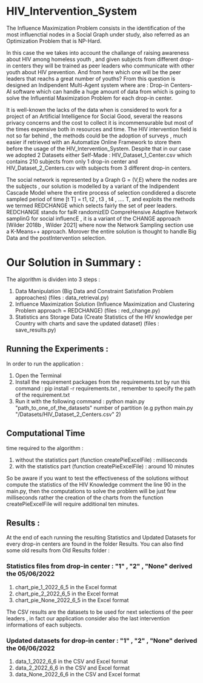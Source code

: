 # HIV_Intervention_System

The Influence Maximization Problem consists in the identification of the most influenctial nodes in a Social Graph under study, also referred as an Optimization Problem that is NP-Hard.

In this case the we takes into account the challange of raising awareness about HIV among homeless youth , and given subjects from different drop-in centers they will be trained as peer leaders who communicate with other youth about HIV prevention. And from here which one will be the peer leaders that reachs a great number of youths?
From this question is designed an Indipendent Multi-Agent system where are : Drop-in Centers-AI software which can handle a huge amount of data from which is going to solve the Influential Maximization Problem for each drop-in center.

It is well-known the lacks of the data when is considered to work for a project of an Artificial Intelligence for Social Good, several the reasons privacy concerns and the cost to collect it is incommensurable but most of the times expensive both in resources and time. The HIV intervention field is not so far behind , the methods could be the adoption of surveys , much easier if retrieved with an Automatize Online Framework to store them before the usage of the HIV_Intervention_System.
Despite that in our case we adopted 2 Datasets either Self-Made : HIV_Dataset_1_Center.csv which contains 210 subjects from only 1 drop-in center and HIV_Dataset_2_Centers.csv with subjects from 3 different drop-in centers.

The social network is represented by a Graph G = (V,E) where the nodes are the subjects , our solution is modelled by a variant of the Indipendent Cascade Model where the entire process of selection condidered a discrete sampled period of time [t T] = t1, t2 , t3 , t4 , .... T, and exploits the methods we termed REDCHANGE which selects fairly the set of peer leaders. REDCHANGE stands for faiR randomizED CompreHensive Adaptive Network samplinG for social influencE , it is a variant of the CHANGE approach [Wilder 2018b , Wilder 2021] where now the Network Sampling section use a K-Means++ approach.
Morover the entire solution is thought to handle Big Data and the postIntervention selection.

# Our Solution in Summary :

The algorithm is dividen into 3 steps : 

1) Data Manipulation (Big Data and Constraint Satisfation Problem approaches) (files : data_retrieval.py)
2) Influence Maximization Solution (Influence Maximization and Clustering Problem approach = REDCHANGE) (files : red_change.py)
3) Statistics ans Storage Data (Create Statistics of the HIV knowledge per Country with charts and save the updated dataset) (files : save_results.py)

## Running the Experiments :

In order to run the application :
1) Open the Terminal
2) Install the requirement packages from the requirements.txt by run this command : pip install -r requirements.txt , remember to specify the path of the      requirement.txt
3) Run it with the following command : python main.py "path_to_one_of_the_datasets" number of partition (e.g python main.py "/Datasets/HIV_Dataset_2_Centers.csv" 2)

## Computational Time

time required to the algorithm :
1) without the statistics part (function createPieExcelFile) : milliseconds
2) with the statistics part (function createPieExcelFile) : around 10 minutes

So be aware if you want to test the effectiveness of the solutions without compute the statistics of the HIV Knowledge comment the line 90 in the main.py, then the computations to solve the problem will be just few milliseconds rather the creation of the charts from the function createPieExcelFile will require additional ten minutes.

## Results :

At the end of each running the resulting Statistics and Updated Datasets for every drop-in centers are found in the folder Results.
You can also find some old results from Old Results folder : 

### Statistics files from drop-in center : "1" , "2" , "None" derived the 05/06/2022
1) chart_pie_1_2022_6_5 in the Excel format
2) chart_pie_2_2022_6_5 in the Excel format
3) chart_pie_None_2022_6_5 in the Excel format

The CSV results are the datasets to be used for next selections of the peer leaders , in fact our application consider also the last intervention informations of each subjects.

### Updated datasets for drop-in center : "1" , "2" , "None" derived the 06/06/2022
1) data_1_2022_6_6 in the CSV and Excel format
2) data_2_2022_6_6 in the CSV and Excel format
3) data_None_2022_6_6 in the CSV and Excel format



